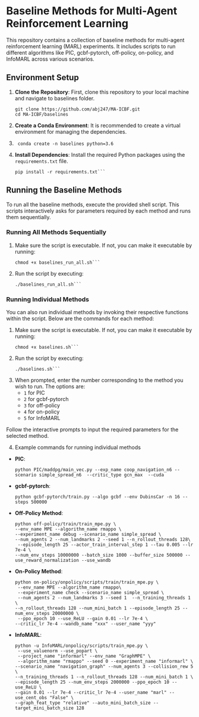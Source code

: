 # Baseline Methods for Multi-Agent Reinforcement Learning

This repository contains a collection of baseline methods for multi-agent reinforcement learning (MARL) experiments. It includes scripts to run different algorithms like PIC, gcbf-pytorch, off-policy, on-policy, and InfoMARL across various scenarios.

## Environment Setup

1. **Clone the Repository**: First, clone this repository to your local machine and navigate to baselines folder.
    ```
    git clone https://github.com/abj247/MA-ICBF.git
    cd MA-ICBF/baselines
    ```
2. **Create a Conda Environment**: It is recommended to create a virtual environment for managing the dependencies.
3. 
    ``` conda create -n baselines python=3.6```
    
4. **Install Dependencies**: Install the required Python packages using the `requirements.txt` file.
    ```
    pip install -r requirements.txt```

## Running the Baseline Methods

To run all the baseline methods, execute the provided shell script. This scripts interactively asks for parameters required by each method and runs them sequentially. 

### Running All Methods Sequentially

1. Make sure the script is executable. If not, you can make it executable by running:
    ```
    chmod +x baselines_run_all.sh```
2. Run the script by executing:
    ```
    ./baselines_run_all.sh```

### Running Individual Methods

You can also run individual methods by invoking their respective functions within the script. Below are the commands for each method:

1. Make sure the script is executable. If not, you can make it executable by running:
    ```
    chmod +x baselines.sh```
2. Run the script by executing:
    ```
    ./baselines.sh```

3. When prompted, enter the number corresponding to the method you wish to run. The options are:
    - `1` for PIC
    - `2` for gcbf-pytorch
    - `3` for off-policy
    - `4` for on-policy
    - `5` for InfoMARL

Follow the interactive prompts to input the required parameters for the selected method.

4. Example commands for running individual methods

- **PIC**: 
    ```
    python PIC/maddpg/main_vec.py --exp_name coop_navigation_n6 --scenario simple_spread_n6  --critic_type gcn_max  --cuda
    
    ```
- **gcbf-pytorch**: 
    ```
    python gcbf-pytorch/train.py --algo gcbf --env DubinsCar -n 16 --steps 500000
    
    ```
- **Off-Policy Method**: 
    ```
    python off-policy/train/train_mpe.py \
    --env_name MPE --algorithm_name rmappo \
    --experiment_name debug --scenario_name simple_spread \
    --num_agents 2 --num_landmarks 2 --seed 1 --n_rollout_threads 128\
     --episode_length 25 --actor_train_interval_step 1 --tau 0.005 --lr 7e-4 \
    --num_env_steps 10000000 --batch_size 1000 --buffer_size 500000 --use_reward_normalization --use_wandb
    
    ```
- **On-Policy Method**: 
    ```
    python on-policy/onpolicy/scripts/train/train_mpe.py \
     --env_name MPE --algorithm_name rmappo\
     --experiment_name check --scenario_name simple_spread \
     --num_agents 2 --num_landmarks 3 --seed 1  --n_training_threads 1 \
    --n_rollout_threads 128 --num_mini_batch 1 --episode_length 25 --num_env_steps 20000000 \
     --ppo_epoch 10 --use_ReLU --gain 0.01 --lr 7e-4 \
    --critic_lr 7e-4 --wandb_name "xxx" --user_name "yyy"
    
    ```
- **InfoMARL**: 
    ```
    python -u InfoMARL/onpolicy/scripts/train_mpe.py \
     --use_valuenorm --use_popart \
     --project_name "informarl" --env_name "GraphMPE" \
     --algorithm_name "rmappo" --seed 0 --experiment_name "informarl" \
    --scenario_name "navigation_graph" --num_agents 3 --collision_rew 5 \
    --n_training_threads 1 --n_rollout_threads 128 --num_mini_batch 1 \
    --episode_length 25 --num_env_steps 2000000 --ppo_epoch 10 --use_ReLU \
    --gain 0.01 --lr 7e-4 --critic_lr 7e-4 --user_name "marl" --use_cent_obs "False" \
    --graph_feat_type "relative" --auto_mini_batch_size --target_mini_batch_size 128
    
    ```



